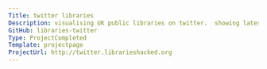 ```yaml
---
Title: twitter libraries
Description: visualising UK public libraries on twitter.  showing latest tweets, latest accounts and tweet/follower counts.
GitHub: libraries-twitter
Type: ProjectCompleted
Template: projectpage
ProjectUrl: http://twitter.librarieshacked.org
---
```

